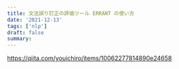 ```yaml
---
title: 文法誤り訂正の評価ツール ERRANT の使い方
date: '2021-12-13'
tags: ['nlp']
draft: false
summary:
---
```


https://qiita.com/youichiro/items/10062277814890e24658
